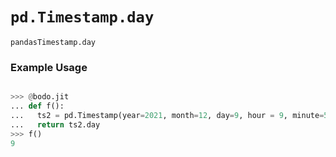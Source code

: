 # `pd.Timestamp.day`

`pandasTimestamp.day`

### Example Usage

```py

>>> @bodo.jit
... def f():
...   ts2 = pd.Timestamp(year=2021, month=12, day=9, hour = 9, minute=57, second=44, microsecond=114123)
...   return ts2.day
>>> f()
9
```

